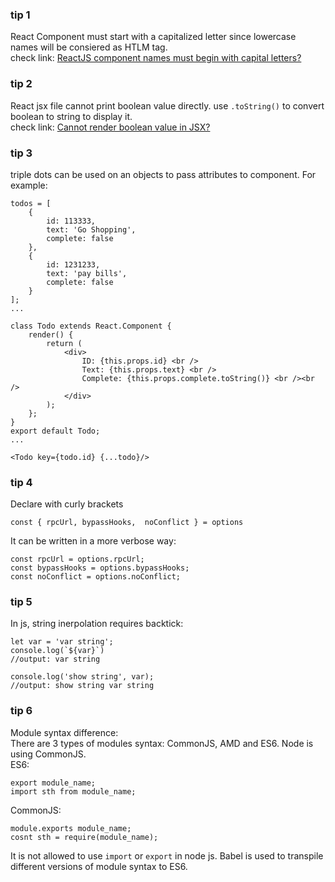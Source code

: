 ### tip 1
React Component must start with a capitalized letter since lowercase names will be consiered as HTLM tag.  
check link: [ReactJS component names must begin with capital letters?](https://stackoverflow.com/questions/30373343/reactjs-component-names-must-begin-with-capital-letters)
### tip 2
React jsx file cannot print boolean value directly. use `.toString()` to convert boolean to string to display it.  
check link: [Cannot render boolean value in JSX?](https://stackoverflow.com/questions/38337262/cannot-render-boolean-value-in-jsx)
### tip 3
triple dots can be used on an objects to pass attributes to component. For example:
```
todos = [
    {
        id: 113333,
        text: 'Go Shopping',
        complete: false
    }, 
    {
        id: 1231233,
        text: 'pay bills',
        complete: false
    }
];
...

class Todo extends React.Component {
    render() {
        return (
            <div>
                ID: {this.props.id} <br />
                Text: {this.props.text} <br />
                Complete: {this.props.complete.toString()} <br /><br />
            </div>
        );
    };
}
export default Todo;
...

<Todo key={todo.id} {...todo}/>
```
### tip 4 
Declare with curly brackets
```
const { rpcUrl, bypassHooks,  noConflict } = options
```
It can be written in a more verbose way:
```
const rpcUrl = options.rpcUrl;
const bypassHooks = options.bypassHooks;
const noConflict = options.noConflict;
```

### tip 5
In js, string inerpolation requires backtick:
```
let var = 'var string';
console.log(`${var}`)
//output: var string
```
```
console.log('show string', var);
//output: show string var string
```
### tip 6 
Module syntax difference:  
There are 3 types of modules syntax: CommonJS, AMD and ES6. Node is using CommonJS.   
ES6:
```
export module_name;
import sth from module_name;
```
CommonJS:
```
module.exports module_name;
cosnt sth = require(module_name);
```
It is not allowed to use `import` or `export` in node js. Babel is used to transpile different versions of module syntax to ES6.
